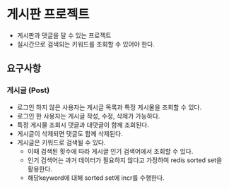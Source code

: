 # 게시판 프로젝트

- 게시판과 댓글을 달 수 있는 프로젝트
- 실시간으로 검색되는 키워드를 조회할 수 있어야 한다.

## 요구사항

### 게시글 (Post)

- 로그인 하지 않은 사용자는 게시글 목록과 특정 게시물을 조회할 수 있다.
- 로그인 한 사용자는 게시글 작성, 수정, 삭제가 가능하다.
- 특정 게시물 조회시 댓글과 대댓글이 함께 조회된다.
- 게시글이 삭제되면 댓글도 함께 삭제된다.
- 게시글은 키워드로 검색될 수 있다.
  - 이때 검색된 횟수에 따라 게시글 인기 검색어에서 조회할 수 있다.
  - 인기 검색어는 과거 데이터가 필요하지 않다고 가정하여 redis sorted set을 활용한다.
  - 해당keyword에 대해 sorted set에 incr를 수행한다.
